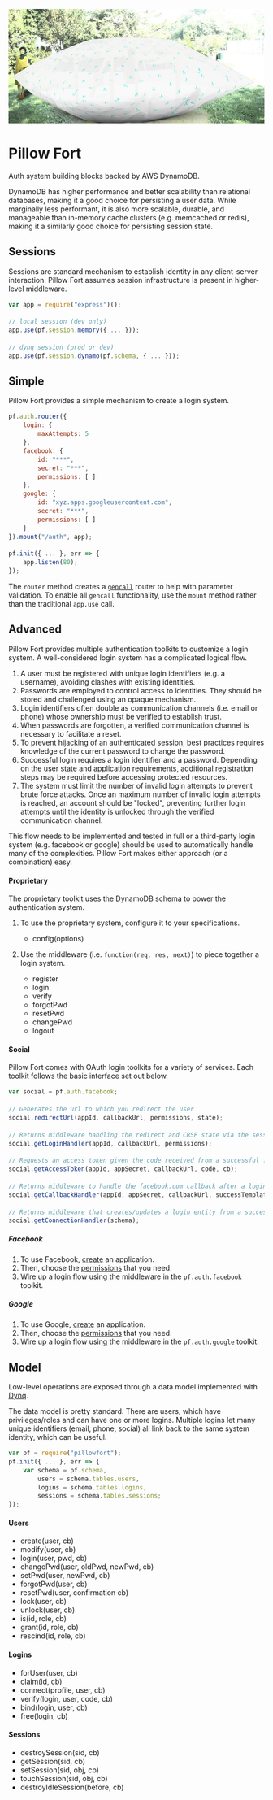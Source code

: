 ![Pillow Fort](/package.jpg "Pillow Fort")

# Pillow Fort

Auth system building blocks backed by AWS DynamoDB.

DynamoDB has higher performance and better scalability than relational databases, making it a good choice for persisting a user data.  While marginally less performant, it is also more scalable, durable, and manageable than in-memory cache clusters (e.g. memcached or redis), making it a similarly good choice for persisting session state.

## Sessions

Sessions are standard mechanism to establish identity in any client-server interaction.  Pillow Fort assumes session infrastructure is present in higher-level middleware.

```javascript
var app = require("express")();

// local session (dev only)
app.use(pf.session.memory({ ... }));

// dynq session (prod or dev)
app.use(pf.session.dynamo(pf.schema, { ... }));
```

## Simple

Pillow Fort provides a simple mechanism to create a login system.

```javascript
pf.auth.router({
    login: {
        maxAttempts: 5
    },
    facebook: { 
        id: "***",
        secret: "***",
        permissions: [ ]
    },
    google: { 
        id: "xyz.apps.googleusercontent.com",
        secret: "***",
        permissions: [ ]
    }
}).mount("/auth", app);

pf.init({ ... }, err => {
    app.listen(80);
});
```

The `router` method creates a [`gencall`](http://github.com/triploc/gencall) router to help with parameter validation.  To enable all `gencall` functionality, use the `mount` method rather than the traditional `app.use` call.

## Advanced

Pillow Fort provides multiple authentication toolkits to customize a login system.  A well-considered login system has a complicated logical flow.

1. A user must be registered with unique login identifiers (e.g. a username), avoiding clashes with existing identities.
2. Passwords are employed to control access to identities.  They should be stored and challenged using an opaque mechanism.
3. Login identifiers often double as communication channels (i.e. email or phone) whose ownership must be verified to establish trust.
4. When passwords are forgotten, a verified communication channel is necessary to facilitate a reset.
5. To prevent hijacking of an authenticated session, best practices requires knowledge of the current password to change the password.
6. Successful login requires a login identifier and a password.  Depending on the user state and application requirements, additional registration steps may be required before accessing protected resources.
7. The system must limit the number of invalid login attempts to prevent brute force attacks.  Once an maximum number of invalid login attempts is reached, an account should be "locked", preventing further login attempts until the identity is unlocked through the verified communication channel.

This flow needs to be implemented and tested in full or a third-party login system (e.g. facebook or google) should be used to automatically handle many of the complexities.  Pillow Fort makes either approach (or a combination) easy.

#### Proprietary

The proprietary toolkit uses the DynamoDB schema to power the authentication system.  

1. To use the proprietary system, configure it to your specifications.
    * config(options)

2. Use the middleware (i.e. `function(req, res, next)`) to piece together a login system.
    * register
    * login
    * verify
    * forgotPwd
    * resetPwd
    * changePwd
    * logout

#### Social

Pillow Fort comes with OAuth login toolkits for a variety of services.  Each toolkit follows the basic interface set out below.

```javascript
var social = pf.auth.facebook;

// Generates the url to which you redirect the user
social.redirectUrl(appId, callbackUrl, permissions, state);

// Returns middleware handling the redirect and CRSF state via the session infrastructure
social.getLoginHandler(appId, callbackUrl, permissions);

// Requests an access token given the code received from a successful facebook login
social.getAccessToken(appId, appSecret, callbackUrl, code, cb);

// Returns middleware to handle the facebook.com callback after a login attempt
social.getCallbackHandler(appId, appSecret, callbackUrl, successTemplate, errorTemplate);

// Returns middleware that creates/updates a login entity from a successfully retrieved access token.
social.getConnectionHandler(schema);
```

##### Facebook

1. To use Facebook, [create](https://developers.facebook.com/docs/apps/register) an application.  
2. Then, choose the [permissions](https://developers.facebook.com/docs/facebook-login/permissions) that you need.
3. Wire up a login flow using the middleware in the `pf.auth.facebook` toolkit.

##### Google

1. To use Google, [create](https://console.developers.google.com/projectselector/apis/library) an application.  
2. Then, choose the [permissions](https://developers.google.com/identity/protocols/googlescopes) that you need.
3. Wire up a login flow using the middleware in the `pf.auth.google` toolkit.
    
## Model

Low-level operations are exposed through a data model implemented with [Dynq](http://github.com/triploc/dynq).

The data model is pretty standard.  There are users, which have privileges/roles and can have one or more logins.  Multiple logins let many unique identifiers (email, phone, social) all link back to the same system identity, which can be useful.

```javascript
var pf = require("pillowfort");
pf.init({ ... }, err => {
    var schema = pf.schema,
        users = schema.tables.users,
        logins = schema.tables.logins,
        sessions = schema.tables.sessions;
});
```

#### Users

* create(user, cb)
* modify(user, cb)
* login(user, pwd, cb)
* changePwd(user, oldPwd, newPwd, cb)
* setPwd(user, newPwd, cb)
* forgotPwd(user, cb)
* resetPwd(user, confirmation cb)
* lock(user, cb)
* unlock(user, cb)
* is(id, role, cb)
* grant(id, role, cb)
* rescind(id, role, cb)

#### Logins

* forUser(user, cb)
* claim(id, cb)
* connect(profile, user, cb)
* verify(login, user, code, cb)
* bind(login, user, cb)
* free(login, cb)

#### Sessions

* destroySession(sid, cb)
* getSession(sid, cb)
* setSession(sid, obj, cb)
* touchSession(sid, obj, cb)
* destroyIdleSession(before, cb)